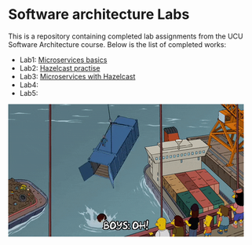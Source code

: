# Software architecture Labs

This is a repository containing completed lab assignments from the UCU Software Architecture course. Below is the list of completed works:
- Lab1: [Microservices basics](https://github.com/PelArtur/Software_Architecture_Labs/tree/micro_basics)
- Lab2: [Hazelcast practise](https://github.com/PelArtur/Software_Architecture_Labs/tree/hazelcast)
- Lab3: [Microservices with Hazelcast](https://github.com/PelArtur/Software_Architecture_Labs/tree/micro_hazelcast)
- Lab4:
- Lab5:

![alttext](container.gif)